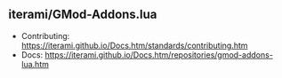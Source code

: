 iterami/GMod-Addons.lua
-----------------------

* Contributing: https://iterami.github.io/Docs.htm/standards/contributing.htm
* Docs: https://iterami.github.io/Docs.htm/repositories/gmod-addons-lua.htm
